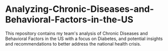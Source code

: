 # Analyzing-Chronic-Diseases-and-Behavioral-Factors-in-the-US
This repository contains my team's analysis of Chronic Diseases and Behavioral Factors in the US with a focus on Diabetes, and potential insights and recommendations to better address the national health crisis.
